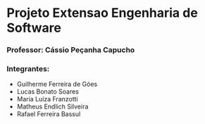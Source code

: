# Projeto Extensao Engenharia de Software

### Professor: Cássio Peçanha Capucho

### Integrantes:
 * Guilherme Ferreira de Góes
 * Lucas Bonato Soares
 * Maria Luíza Franzotti
 * Matheus Endlich Silveira
 * Rafael Ferreira Bassul

